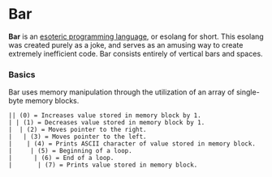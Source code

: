 <h1>Bar</h1>
<p><b>Bar</b> is an <a href="https://en.wikipedia.org/wiki/Esoteric_programming_language">esoteric programming language</a>, or esolang for short. This esolang was created purely as a joke, and serves as an amusing way to create extremely inefficient code. Bar consists entirely of vertical bars and spaces.</p>

<h3>Basics</h3>
Bar uses memory manipulation through the utilization of an array of single-byte memory blocks.

```
|| (0) = Increases value stored in memory block by 1.
| | (1) = Decreases value stored in memory block by 1.
|  | (2) = Moves pointer to the right.
|   | (3) = Moves pointer to the left.
|    | (4) = Prints ASCII character of value stored in memory block.
|     | (5) = Beginning of a loop.
|      | (6) = End of a loop.
|       | (7) = Prints value stored in memory block.
```